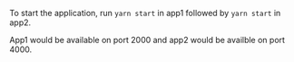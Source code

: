 To start the application, run `yarn start` in app1 followed by `yarn start` in app2.

App1 would be available on port 2000 and app2 would be availble on port 4000.